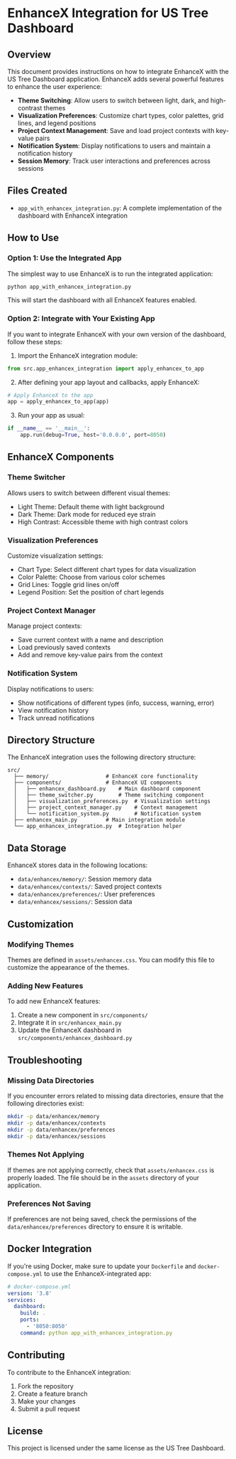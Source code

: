 # EnhanceX Integration for US Tree Dashboard

## Overview

This document provides instructions on how to integrate EnhanceX with the US Tree Dashboard application. EnhanceX adds several powerful features to enhance the user experience:

- **Theme Switching**: Allow users to switch between light, dark, and high-contrast themes
- **Visualization Preferences**: Customize chart types, color palettes, grid lines, and legend positions
- **Project Context Management**: Save and load project contexts with key-value pairs
- **Notification System**: Display notifications to users and maintain a notification history
- **Session Memory**: Track user interactions and preferences across sessions

## Files Created

- `app_with_enhancex_integration.py`: A complete implementation of the dashboard with EnhanceX integration

## How to Use

### Option 1: Use the Integrated App

The simplest way to use EnhanceX is to run the integrated application:

```bash
python app_with_enhancex_integration.py
```

This will start the dashboard with all EnhanceX features enabled.

### Option 2: Integrate with Your Existing App

If you want to integrate EnhanceX with your own version of the dashboard, follow these steps:

1. Import the EnhanceX integration module:

```python
from src.app_enhancex_integration import apply_enhancex_to_app
```

2. After defining your app layout and callbacks, apply EnhanceX:

```python
# Apply EnhanceX to the app
app = apply_enhancex_to_app(app)
```

3. Run your app as usual:

```python
if __name__ == '__main__':
    app.run(debug=True, host='0.0.0.0', port=8050)
```

## EnhanceX Components

### Theme Switcher

Allows users to switch between different visual themes:

- Light Theme: Default theme with light background
- Dark Theme: Dark mode for reduced eye strain
- High Contrast: Accessible theme with high contrast colors

### Visualization Preferences

Customize visualization settings:

- Chart Type: Select different chart types for data visualization
- Color Palette: Choose from various color schemes
- Grid Lines: Toggle grid lines on/off
- Legend Position: Set the position of chart legends

### Project Context Manager

Manage project contexts:

- Save current context with a name and description
- Load previously saved contexts
- Add and remove key-value pairs from the context

### Notification System

Display notifications to users:

- Show notifications of different types (info, success, warning, error)
- View notification history
- Track unread notifications

## Directory Structure

The EnhanceX integration uses the following directory structure:

```
src/
  ├── memory/                  # EnhanceX core functionality
  ├── components/              # EnhanceX UI components
  │   ├── enhancex_dashboard.py    # Main dashboard component
  │   ├── theme_switcher.py        # Theme switching component
  │   ├── visualization_preferences.py  # Visualization settings
  │   ├── project_context_manager.py    # Context management
  │   └── notification_system.py        # Notification system
  ├── enhancex_main.py         # Main integration module
  └── app_enhancex_integration.py  # Integration helper
```

## Data Storage

EnhanceX stores data in the following locations:

- `data/enhancex/memory/`: Session memory data
- `data/enhancex/contexts/`: Saved project contexts
- `data/enhancex/preferences/`: User preferences
- `data/enhancex/sessions/`: Session data

## Customization

### Modifying Themes

Themes are defined in `assets/enhancex.css`. You can modify this file to customize the appearance of the themes.

### Adding New Features

To add new EnhanceX features:

1. Create a new component in `src/components/`
2. Integrate it in `src/enhancex_main.py`
3. Update the EnhanceX dashboard in `src/components/enhancex_dashboard.py`

## Troubleshooting

### Missing Data Directories

If you encounter errors related to missing data directories, ensure that the following directories exist:

```bash
mkdir -p data/enhancex/memory
mkdir -p data/enhancex/contexts
mkdir -p data/enhancex/preferences
mkdir -p data/enhancex/sessions
```

### Themes Not Applying

If themes are not applying correctly, check that `assets/enhancex.css` is properly loaded. The file should be in the `assets` directory of your application.

### Preferences Not Saving

If preferences are not being saved, check the permissions of the `data/enhancex/preferences` directory to ensure it is writable.

## Docker Integration

If you're using Docker, make sure to update your `Dockerfile` and `docker-compose.yml` to use the EnhanceX-integrated app:

```yaml
# docker-compose.yml
version: '3.8'
services:
  dashboard:
    build: .
    ports:
      - '8050:8050'
    command: python app_with_enhancex_integration.py
```

## Contributing

To contribute to the EnhanceX integration:

1. Fork the repository
2. Create a feature branch
3. Make your changes
4. Submit a pull request

## License

This project is licensed under the same license as the US Tree Dashboard.